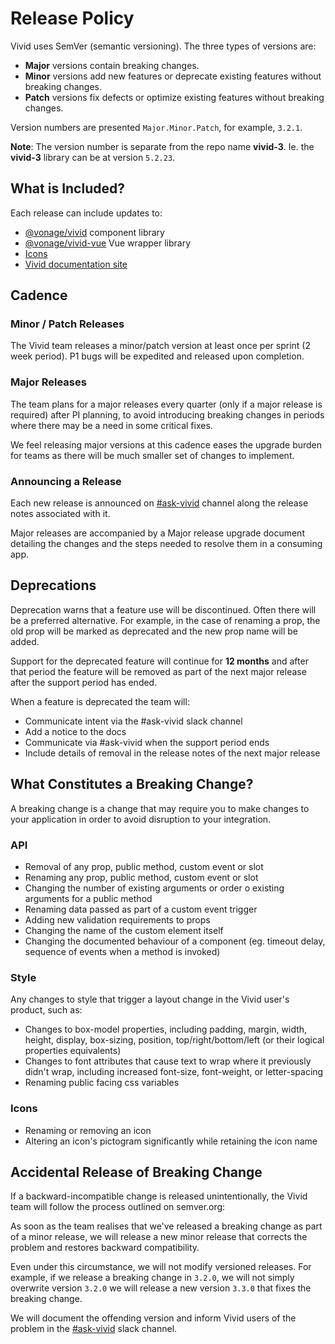 # Release Policy

Vivid uses SemVer (semantic versioning). The three types of versions are:

- **Major** versions contain breaking changes.
- **Minor** versions add new features or deprecate existing features without breaking changes.
- **Patch** versions fix defects or optimize existing features without breaking changes.

Version numbers are presented `Major.Minor.Patch`, for example, `3.2.1`.

**Note**: The version number is separate from the repo name **vivid-3**. Ie. the **vivid-3** library can be at version `5.2.23`.

## What is Included?

Each release can include updates to:

- [@vonage/vivid](https://www.npmjs.com/package/@vonage/vivid) component library
- [@vonage/vivid-vue](https://www.npmjs.com/package/@vonage/vivid-vue) Vue wrapper library
- [Icons](https://vivid.deno.dev/icons/icons-gallery)
- [Vivid documentation site](https://vivid.deno.dev/)

## Cadence

### Minor / Patch Releases

The Vivid team releases a minor/patch version at least once per sprint (2 week period). P1 bugs will be expedited and released upon completion.

### Major Releases

The team plans for a major releases every quarter (only if a major release is required) after PI planning, to avoid introducing breaking changes in periods where there may be a need in some critical fixes.

We feel releasing major versions at this cadence eases the upgrade burden for teams as there will be much smaller set of changes to implement.

### Announcing a Release

Each new release is announced on [#ask-vivid](https://vonage.slack.com/archives/C013F0YKH99) channel along the release notes associated with it.

Major releases are accompanied by a Major release upgrade document detailing the changes and the steps needed to resolve them in a consuming app.

## Deprecations

Deprecation warns that a feature use will be discontinued. Often there will be a preferred alternative. For example, in the case of renaming a prop, the old prop will be marked as deprecated and the new prop name will be added.

Support for the deprecated feature will continue for **12 months** and after that period the feature will be removed as part of the next major release after the support period has ended.

When a feature is deprecated the team will:

- Communicate intent via the #ask-vivid slack channel
- Add a notice to the docs
- Communicate via #ask-vivid when the support period ends
- Include details of removal in the release notes of the next major release

## What Constitutes a Breaking Change?

A breaking change is a change that may require you to make changes to your application in order to avoid disruption to your integration.

### API

- Removal of any prop, public method, custom event or slot
- Renaming any prop, public method, custom event or slot
- Changing the number of existing arguments or order o existing arguments for a public method
- Renaming data passed as part of a custom event trigger
- Adding new validation requirements to props
- Changing the name of the custom element itself
- Changing the documented behaviour of a component (eg. timeout delay, sequence of events when a method is invoked)

### Style

Any changes to style that trigger a layout change in the Vivid user's product, such as:

- Changes to box-model properties, including padding, margin, width, height, display, box-sizing, position, top/right/bottom/left (or their logical properties equivalents)
- Changes to font attributes that cause text to wrap where it previously didn't wrap, including increased font-size, font-weight, or letter-spacing
- Renaming public facing css variables

### Icons

- Renaming or removing an icon
- Altering an icon's pictogram significantly while retaining the icon name

## Accidental Release of Breaking Change

If a backward-incompatible change is released unintentionally, the Vivid team will follow the process outlined on semver.org:

As soon as the team realises that we've released a breaking change as part of a minor release, we will release a new minor release that corrects the problem and restores backward compatibility.

Even under this circumstance, we will not modify versioned releases. For example, if we release a breaking change in `3.2.0`, we will not simply overwrite version `3.2.0` we will release a new version `3.3.0` that fixes the breaking change.

We will document the offending version and inform Vivid users of the problem in the [#ask-vivid](https://vonage.slack.com/archives/C013F0YKH99) slack channel.